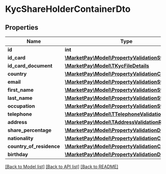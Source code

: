 # KycShareHolderContainerDto

## Properties
Name | Type | Description | Notes
------------ | ------------- | ------------- | -------------
**id** | **int** |  | [optional] 
**id_card** | [**\MarketPay\Model\PropertyValidationString**](PropertyValidationString.md) |  | [optional] 
**id_card_document** | [**\MarketPay\Model\TKycFileDetails**](TKycFileDetails.md) |  | [optional] 
**country** | [**\MarketPay\Model\PropertyValidationCountry**](PropertyValidationCountry.md) |  | [optional] 
**email** | [**\MarketPay\Model\PropertyValidationString**](PropertyValidationString.md) |  | [optional] 
**first_name** | [**\MarketPay\Model\PropertyValidationString**](PropertyValidationString.md) |  | [optional] 
**last_name** | [**\MarketPay\Model\PropertyValidationString**](PropertyValidationString.md) |  | [optional] 
**occupation** | [**\MarketPay\Model\PropertyValidationString**](PropertyValidationString.md) |  | [optional] 
**telephone** | [**\MarketPay\Model\TTelephoneValidationResult**](TTelephoneValidationResult.md) |  | [optional] 
**address** | [**\MarketPay\Model\TAddressValidationResult**](TAddressValidationResult.md) |  | [optional] 
**share_percentage** | [**\MarketPay\Model\PropertyValidationDecimal**](PropertyValidationDecimal.md) |  | [optional] 
**nationality** | [**\MarketPay\Model\PropertyValidationCountry**](PropertyValidationCountry.md) |  | [optional] 
**country_of_residence** | [**\MarketPay\Model\PropertyValidationCountry**](PropertyValidationCountry.md) |  | [optional] 
**birthday** | [**\MarketPay\Model\PropertyValidationDateNullable**](PropertyValidationDateNullable.md) |  | [optional] 

[[Back to Model list]](../README.md#documentation-for-models) [[Back to API list]](../README.md#documentation-for-api-endpoints) [[Back to README]](../README.md)


